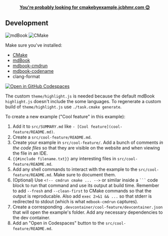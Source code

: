 <p align=center>
    <b><a href="https://cmakebyexample.jcbhmr.com/">You're probably looking for cmakebyexample.jcbhmr.com 😉</a></b>
</p>

## Development

![mdBook](https://img.shields.io/static/v1?style=for-the-badge&message=mdBook&color=000000&logo=mdBook&logoColor=FFFFFF&label=)
![CMake](https://img.shields.io/static/v1?style=for-the-badge&message=CMake&color=064F8C&logo=CMake&logoColor=FFFFFF&label=)

Make sure you've installed:

- [CMake](https://cmake.org/download/)
- [mdBook](https://rust-lang.github.io/mdBook/)
- [mdbook-cmdrun](https://github.com/FauconFan/mdbook-cmdrun)
- [mdbook-codename](https://github.com/smallkirby/mdbook-codename)
- clang-format

[![Open in GitHub Codespaces](https://github.com/codespaces/badge.svg)](https://codespaces.new/jcbhmr/cmakebyexample.jcbhmr.com?quickstart=1&devcontainer_path=.devcontainer%2Fdevcontainer.json)

The custom `theme/highlight.js` is needed because the default mdBook `highlight.js` doesn't include the some languages. To regenerate a custom build of `theme/highlight.js` use `./task.cmake generate`.

To create a new example ("Cool feature" in this example):

1. Add it to `src/SUMMARY.md` like `- [Cool feature](cool-feature/README.md)`.
2. Create a `src/cool-feature/README.md`.
3. Create your example in `src/cool-feature/`. Add a bunch of comments _in the code files_ so that they are visible on the website and when viewing the file in an IDE.
4. `{{#include filename.txt}}` any interesting files in `src/cool-feature/README.md`.
5. Add any shell commands to interact with the example to the `src/cool-feature/README.md`. Make sure to document them.
6. (Optional) Use `<!-- cmdrun cmake ... -->` or similar inside a `` ``` `` code block to run that command and use its output at build time. Remember to add `--fresh` and `--clean-first` to CMake commands so that the output is reproducable. Also add `exec 2>&1 && ...` so that stderr is redirected to stdout (which is what `mdbook-cmdrun` captures).
7. Create a corresponding `.devcontainer/cool-feature/devcontainer.json` that will open the example's folder. Add any necessary dependencies to the dev container.
8. Add an "Open in Codespaces" button to the `src/cool-feature/README.md`.
